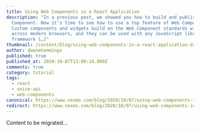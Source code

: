 ```yaml
---
title: Using Web Components in a React Application
description: "In a previous post, we showed you how to build and publish a Web
  Component. Now it’s time to see how to use a top feature of Web Components:
  Custom components and widgets build on the Web Component standards will work
  across modern browsers, and they can be used with any JavaScript library or
  framework […]"
thumbnail: /content/blog/using-web-components-in-a-react-application-dr/Blog_WebComponents_React_1200x600.png
author: dwanehemmings
published: true
published_at: 2020-10-07T13:00:14.000Z
comments: true
category: tutorial
tags:
  - react
  - voice-api
  - web-components
canonical: https://www.nexmo.com/blog/2020/10/07/using-web-components-in-a-react-application-dr
redirect: https://www.nexmo.com/blog/2020/10/07/using-web-components-in-a-react-application-dr
---
```


Content to be migrated...
